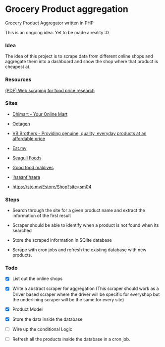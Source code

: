# Grocery Product aggregation
Grocery Product Aggregator written in PHP

This is an ongoing idea. Yet to be made a reality :D

### Idea

The idea of this project is to scrape data from different online shops and aggregate them into a dashboard and show the shop where that product is cheapest at.

### Resources

[(PDF) Web scraping for food price research](https://www.researchgate.net/publication/337186825_Web_scraping_for_food_price_research)

### Sites

- [Dhimart - Your Online Mart](https://dhimart.mv/)

- [Octagen](https://octagen.store/shop)

- [VB Brothers - Providing genuine, quality, everyday products at an affordable price](https://www.vbbrothers.com.mv/)

- [Eat.mv](https://www.eat.mv/)

- [Seagull Foods](https://foods.seagullmaldives.com/)

- [Good food maldives](https://www.goodfoodmaldives.com/)

- [ihsaanfihaara](https://delivery.ihsaanfihaara.com/#/)

- https://sto.mv/Estore/Shop?site=sm04

### Steps

- Search through the site for a given product name and extract the information of the first result
  
- Scraper should be able to identify when a product is not found when its searched
  
- Store the scraped information in SQlite database
  
- Scrape with cron jobs and refresh the existing database with new products.
  

### Todo

- [x] List out the online shops
  
- [x] Write a abstract scraper for aggregation (This scraper should work as a Driver based scraper where the driver will be specific for everyshop but the underlining scraper will be the same for every site)

- [x] Product Model
  
- [x] Store the data inside the database
  
- [ ] Wire up the conditional Logic
  
- [ ] Refresh all the products inside the database in a cron job.
